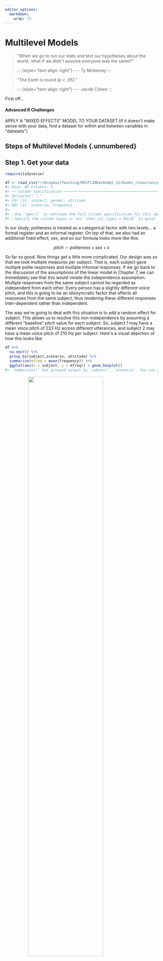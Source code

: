 ```yaml
---
editor_options: 
  markdown: 
    wrap: 72
---
```




# Multilevel Models

> "When we go to run our stats and test our hypotheses about the world,
> what if we didn't assume everyone was the same?"
>
> ::: {style="text-align: right"}
> --- Ty Mckinney
> :::

> "The Earth is round (p \< .05)."
>
> ::: {style="text-align: right"}
> --- Jacob Cohen
> :::

First off...

<h4>Advanced R Challenges</h4>

APPLY A "MIXED EFFECTS" MODEL TO YOUR DATASET (if it doesn't make sense
with your data, find a dataset for within and between variables in
"datasets")

## Steps of Multilevel Models {.unnumbered}

## Step 1. Get your data


```r
require(tidyverse)

df <- read_csv("~/Dropbox/Teaching/MIST130DatAnOpt_22/books_resources/politeness_data.csv")
#> Rows: 84 Columns: 5
#> ── Column specification ────────────────────────────────────────────────────────
#> Delimiter: ","
#> chr (3): subject, gender, attitude
#> dbl (2): scenario, frequency
#> 
#> ℹ Use `spec()` to retrieve the full column specification for this data.
#> ℹ Specify the column types or set `show_col_types = FALSE` to quiet this message.
```

In our study, politeness is treated as a categorical factor with two
levels... a formal register and an informal register. On top of that, we
also had an additional fixed effect, sex, and so our formula looks more
like this:

$$ pitch \sim politeness + sex + ε $$

So far so good. Now things get a little more complicated. Our design was
so that we took multiple measures per subject. That is, each subject
gave multiple polite responses and multiple informal responses. If we go
back to the discussion of the assumptions of the linear model in Chapter
7, we can immediately see that this would violate the independence
assumption: Multiple responses from the same subject cannot be regarded
as independent from each other. Every person has a slightly different
voice pitch, and this is going to be an idiosyncratic factor that
affects all responses from the same subject, thus rendering these
different responses inter-dependent rather than independent.

The way we're going to deal with this situation is to add a random
effect for subject. This allows us to resolve this non-independence by
assuming a different "baseline" pitch value for each subject. So,
subject 1 may have a mean voice pitch of 233 Hz across different
utterances, and subject 2 may have a mean voice pitch of 210 Hz per
subject. Here's a visual depiction of how this looks like:


```r
df %>%
  na.omit() %>%
  group_by(subject,scenario, attitude) %>%
  summarise(mfreq = mean(frequency)) %>%
  ggplot(aes(x = subject, y = mfreq)) + geom_boxplot()
#> `summarise()` has grouped output by 'subject', 'scenario'. You can override using the `.groups` argument.
```

<img src="08_MultilevelModels_files/figure-html/interdependence-1.png" width="70%" style="display: block; margin: auto;" />

We can model these individual differences by assuming different random
intercepts for each subject. That is, each subject is assigned a
different intercept value, and the mixed model estimates these
intercepts for you.

Now you begin to see why the mixed model is called a "mixed" model. The
linear models that we considered so far have been "fixed-effects-only"
models that had one or more fixed effects and a general error term "ε".
With the linear model, we essentially divided the world into things that
we somehow understand or that are somehow systematic (the fixed effects,
or the explanatory variables); and things that we cannot control for or
that we don't understand (ε). But crucially, this latter part, the
unsystematic part of the model, did not have any interesting structure.
We simply had a general across-the-board error term. In the mixed model,
we add one or more random effects to our fixed effects. These random
effects essentially give structure to the error term "ε". In the case of
our model here, we add a random effect for "subject", and this
characterizes idiosyncratic variation that is due to individual
differences. The mixture of fixed and random effects is what makes the
mixed model a mixed model.

Our updated formula looks like this:

$$ pitch \sim politeness + sex + (1|subject) + ε $$

"(1\|subject)" looks a little enigmatic. I'm already using the R-typical
notation format here. What this is saying is "assume an intercept that's
different for each subject" ... and "1" stands for the intercept here.
You can think of this formula as telling your model that it should
expect that there's going to be multiple responses per subject, and
these responses will depend on each subject's baseline level. This
effectively resolves the non-independence that stems from having
multiple responses by the same subject.

Subjects also had to imagine asking a professor for a favor (polite
condition), or asking a peer for a favor (informal condition). An
example of a scenario was: item was an "excusing for coming too late"
scenario, which was similarly divided between polite and informal. In
total, there were 7 such different items.


```r
df %>%
  na.omit() %>%
  group_by(subject,scenario, attitude) %>%
  summarise(mfreq = mean(frequency)) %>%
  ggplot(aes(x = scenario, y = mfreq, group = scenario)) + geom_boxplot()
#> `summarise()` has grouped output by 'subject', 'scenario'. You can override using the `.groups` argument.




# Challenge 1 -------------------------------------------------------------
 
# What happens if we leave out the "group" argument to aes()?
# Why?


# How do we account for variation in scenario?
```

<img src="08_MultilevelModels_files/figure-html/unnamed-chunk-2-1.png" width="70%" style="display: block; margin: auto;" />

We do this by adding an additional random effect:

$$ pitch \sim politeness + sex + (1|subject) + (1|item) + ε $$

### Mixed models in R

#### Step 2.

For a start, we need to install the R package lme4 (Bates, Maechler &
Bolker, 2012). open R and type in:


```r
# install.packages("lme4")
```

After installation, load the lme4 package into R with the following
command:


```r
library(lme4)
#> Loading required package: Matrix
#> 
#> Attaching package: 'Matrix'
#> The following objects are masked from 'package:tidyr':
#> 
#>     expand, pack, unpack
```

Now, you have the function <code>lmer()</code> available to you, which
is the mixed model equivalent of the function <code>lm()</code> in
tutorial 1. This function is going to construct mixed models for us.


```r
politeness.model = lmer(frequency ~ attitude +
                          (1|subject) + (1|scenario), data=df)


summary(politeness.model)
#> Linear mixed model fit by REML ['lmerMod']
#> Formula: frequency ~ attitude + (1 | subject) + (1 | scenario)
#>    Data: df
#> 
#> REML criterion at convergence: 794
#> 
#> Scaled residuals: 
#>    Min     1Q Median     3Q    Max 
#> -2.201 -0.582 -0.064  0.563  3.439 
#> 
#> Random effects:
#>  Groups   Name        Variance Std.Dev.
#>  scenario (Intercept)  219     14.8    
#>  subject  (Intercept) 4015     63.4    
#>  Residual              646     25.4    
#> Number of obs: 83, groups:  scenario, 7; subject, 6
#> 
#> Fixed effects:
#>             Estimate Std. Error t value
#> (Intercept)   202.59      26.75    7.57
#> attitudepol   -19.69       5.58   -3.53
#> 
#> Correlation of Fixed Effects:
#>             (Intr)
#> attitudepol -0.103

coef(politeness.model)
#> $scenario
#>   (Intercept) attitudepol
#> 1         189       -19.7
#> 2         209       -19.7
#> 3         214       -19.7
#> 4         223       -19.7
#> 5         201       -19.7
#> 6         190       -19.7
#> 7         192       -19.7
#> 
#> $subject
#>    (Intercept) attitudepol
#> F1         241       -19.7
#> F2         267       -19.7
#> F3         260       -19.7
#> M3         179       -19.7
#> M4         155       -19.7
#> M7         113       -19.7
#> 
#> attr(,"class")
#> [1] "coef.mer"
```

Let's focus on the output for the random effects first:


```r
# Random effects:
#   Groups   Name       Variance Std.Dev.
# scenario (Intercept)  219     14.80   
# subject  (Intercept) 4015     63.36   
# Residual              646     25.42   
# Number of obs: 83, groups:  scenario, 7; subject, 6
```

Have a look at the column standard deviation. This is a measure of how
much variability in the dependent measure there is due to scenarios and
subjects (our two random effects). You can see that scenario ("item")
has much less variability than subject. Based on our boxplots from
above, where we saw more idiosyncratic differences between subjects than
between items, this is to be expected. Then, you see "Residual" which
stands for the variability that's not due to either scenario or subject.
This is our "ε" again, the "random" deviations from the predicted values
that are not due to subjects and items. Here, this reflects the fact
that each and every utterance has some factors that affect pitch that
are outside of the purview of our experiment.

The fixed effects output mirrors the coefficient table that we
considered in tutorial 1 when we talked about the results of our linear
model analysis.


```r
# Fixed effects:
#              Estimate  Std. Error t value
# (Intercept)  202.588     26.754   7.572
# attitudepol  -19.695      5.585  -3.527
```

The coefficient "attitudepol" is the slope for the categorical effect of
politeness. Minus 19.695 means that to go from "informal" to "polite",
you have to go down-19.695 Hz. In other words: pitch is lower in polite
speech than in informal speech,by about 20 Hz. Then, there's a standard
error associated with this slope, and a tvalue, which is simply the
estimate (20 Hz) divided by the standard error (check this by performing
the calculation by hand).


```r
# Challenge 2 -------------------------------------------------------------

# this intercept is especially weird. 
# It’s 202.588 Hz … where does that value come
# from?



politeness.model = lmer(frequency ~ attitude *
                          gender + (1|subject) +
                          (1|scenario), data=df)

summary(politeness.model)
#> Linear mixed model fit by REML ['lmerMod']
#> Formula: frequency ~ attitude * gender + (1 | subject) + (1 | scenario)
#>    Data: df
#> 
#> REML criterion at convergence: 767
#> 
#> Scaled residuals: 
#>    Min     1Q Median     3Q    Max 
#> -2.119 -0.560 -0.077  0.511  3.335 
#> 
#> Random effects:
#>  Groups   Name        Variance Std.Dev.
#>  scenario (Intercept) 218      14.8    
#>  subject  (Intercept) 617      24.8    
#>  Residual             637      25.2    
#> Number of obs: 83, groups:  scenario, 7; subject, 6
#> 
#> Fixed effects:
#>                     Estimate Std. Error t value
#> (Intercept)           260.69      16.35   15.95
#> attitudepol           -27.40       7.79   -3.52
#> genderM              -116.20      21.73   -5.35
#> attitudepol:genderM    15.57      11.10    1.40
#> 
#> Correlation of Fixed Effects:
#>             (Intr) atttdp gendrM
#> attitudepol -0.238              
#> genderM     -0.665  0.179       
#> atttdpl:gnM  0.167 -0.702 -0.252
```

Note that compared to our earlier model without the fixed effect gender,
the variation that's associated with the random effect "subject" dropped
considerably. This is because the variation that's due to gender was
confounded with the variation that's due to subject. The model didn't
know about males and females, and so its predictions were relatively
more off, creating relatively larger residuals. Now that we have added
the effect of gender, we have shifted a considerable amount of the
variance that was previously in the random effects component
(differences between male and female individuals) to the fixed effects
component.


```r
# Random effects:
#   Groups   Name        Variance Std.Dev.
# scenario (Intercept) 219.5    14.81   
# subject  (Intercept) 615.6    24.81   
# Residual             645.9    25.41   
# Number of obs: 83, groups:  scenario, 7; subject, 6

```

We see that males and females differ by about 109 Hz. And the intercept
is now much higher (256.846 Hz), as it now represents the female
category (for the informal condition). The coefficient for the effect of
attitude didn't change much.


```r

# Fixed effects:
#              Estimate Std. Error t value
# (Intercept)  256.846     16.116  15.938
# attitudepol  -19.721      5.584  -3.532
# genderM     -108.516     21.013  -5.164

# Significance

politeness.null = lmer(frequency ~ gender +
                         (1|subject) + (1|scenario), data=df,
                       REML=FALSE)

politeness.model = lmer(frequency ~ attitude +
                          gender + (1|subject) + (1|scenario),
                        data=df, REML=FALSE)

anova(politeness.null,politeness.model)
#> Data: df
#> Models:
#> politeness.null: frequency ~ gender + (1 | subject) + (1 | scenario)
#> politeness.model: frequency ~ attitude + gender + (1 | subject) + (1 | scenario)
#>                  npar AIC BIC logLik deviance Chisq Df Pr(>Chisq)    
#> politeness.null     5 817 829   -403      807                        
#> politeness.model    6 807 822   -398      795  11.6  1    0.00065 ***
#> ---
#> Signif. codes:  0 '***' 0.001 '**' 0.01 '*' 0.05 '.' 0.1 ' ' 1

coef(politeness.model)
#> $scenario
#>   (Intercept) attitudepol genderM
#> 1         243       -19.7    -109
#> 2         263       -19.7    -109
#> 3         268       -19.7    -109
#> 4         277       -19.7    -109
#> 5         255       -19.7    -109
#> 6         245       -19.7    -109
#> 7         246       -19.7    -109
#> 
#> $subject
#>    (Intercept) attitudepol genderM
#> F1         243       -19.7    -109
#> F2         267       -19.7    -109
#> F3         260       -19.7    -109
#> M3         284       -19.7    -109
#> M4         262       -19.7    -109
#> M7         224       -19.7    -109
#> 
#> attr(,"class")
#> [1] "coef.mer"


politeness.model = lmer(frequency ~ attitude +
                          gender + (1+attitude|subject) +
                          (1+attitude|scenario),
                        data=df,
                        REML=FALSE)
#> boundary (singular) fit: see ?isSingular



politeness.null = lmer(frequency ~ gender +
                         (1+attitude|subject) + (1+attitude|scenario),
                       data=df, REML=FALSE)
#> boundary (singular) fit: see ?isSingular

anova(politeness.null,politeness.model)
#> Data: df
#> Models:
#> politeness.null: frequency ~ gender + (1 + attitude | subject) + (1 + attitude | scenario)
#> politeness.model: frequency ~ attitude + gender + (1 + attitude | subject) + (1 + attitude | scenario)
#>                  npar AIC BIC logLik deviance Chisq Df Pr(>Chisq)   
#> politeness.null     9 820 841   -401      802                       
#> politeness.model   10 815 839   -397      795  6.71  1     0.0096 **
#> ---
#> Signif. codes:  0 '***' 0.001 '**' 0.01 '*' 0.05 '.' 0.1 ' ' 1

politeness.model=lmer(frequency~attitude+gender+(1+attitude|scenario), data = df, REML = F)
#> boundary (singular) fit: see ?isSingular
```

**Challenge 3**

Attempt to apply the mixed model to your own dataset. How many
predictors do you have? Is it appropriate? Why or why not.

**Challenge 4**

What is the intercept of your mixed model? What does it mean for your
data?

**Challenge 5**

Which predictor variables predict your dependent variable? How did you
determine that?

## Solutions

### Challenge 1

What happens if we leave out the "group" argument to aes()?

ggplot() only plots one boxplot.

Why?

The x = scenario only plots x on the x-axis, but geom_boxplot() needs
the additional group argument to plot the scenarios individually.
Otherwise, it groups all of them and plots them together.

How do we account for variation in scenario?

If we have random variation by item, then we need allow each item to
have a random intercept.

### Challenge 2

If you look back at the boxplot that we constructed earlier, you can see
that the value 202.588 Hz seems to fall halfway between males and
females (in the informal condition) -- and this is indeed what this
intercept represents. It's the average of our data for the informal
condition.

### Challenge 3

Attempt to apply the mixed model to your own dataset. How many
predictors do you have? Is it appropriate? Why or why not.

If your dataset has a repeated measures within a person, it is
appropriate. If you do not

### Challenge 4

What is the intercept of your mixed model? What does it mean for your
data?

You should determine if your intercept is meaningful based on your
predictors

### Challenge 5

Which predictor variables predict your dependent variable? How did you
determine that?

Look at the significance tests, such as a p-value.
